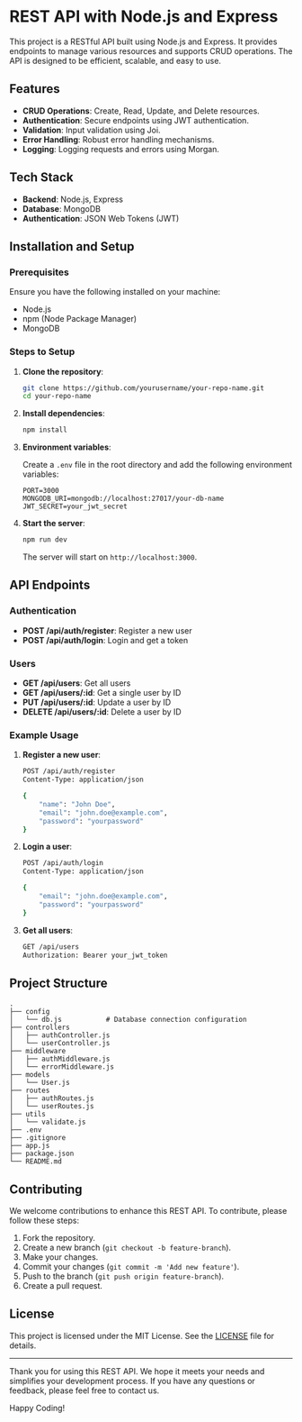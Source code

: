 # REST API with Node.js and Express

This project is a RESTful API built using Node.js and Express. It provides endpoints to manage various resources and supports CRUD operations. The API is designed to be efficient, scalable, and easy to use.

## Features

- **CRUD Operations**: Create, Read, Update, and Delete resources.
- **Authentication**: Secure endpoints using JWT authentication.
- **Validation**: Input validation using Joi.
- **Error Handling**: Robust error handling mechanisms.
- **Logging**: Logging requests and errors using Morgan.

## Tech Stack

- **Backend**: Node.js, Express
- **Database**: MongoDB
- **Authentication**: JSON Web Tokens (JWT)

## Installation and Setup

### Prerequisites

Ensure you have the following installed on your machine:

- Node.js
- npm (Node Package Manager)
- MongoDB

### Steps to Setup

1. **Clone the repository**:
    ```sh
    git clone https://github.com/yourusername/your-repo-name.git
    cd your-repo-name
    ```

2. **Install dependencies**:
    ```sh
    npm install
    ```

3. **Environment variables**:

    Create a `.env` file in the root directory and add the following environment variables:
    ```env
    PORT=3000
    MONGODB_URI=mongodb://localhost:27017/your-db-name
    JWT_SECRET=your_jwt_secret
    ```

4. **Start the server**:
    ```sh
    npm run dev
    ```

    The server will start on `http://localhost:3000`.

## API Endpoints

### Authentication

- **POST /api/auth/register**: Register a new user
- **POST /api/auth/login**: Login and get a token

### Users

- **GET /api/users**: Get all users
- **GET /api/users/:id**: Get a single user by ID
- **PUT /api/users/:id**: Update a user by ID
- **DELETE /api/users/:id**: Delete a user by ID

### Example Usage

1. **Register a new user**:
    ```sh
    POST /api/auth/register
    Content-Type: application/json

    {
        "name": "John Doe",
        "email": "john.doe@example.com",
        "password": "yourpassword"
    }
    ```

2. **Login a user**:
    ```sh
    POST /api/auth/login
    Content-Type: application/json

    {
        "email": "john.doe@example.com",
        "password": "yourpassword"
    }
    ```

3. **Get all users**:
    ```sh
    GET /api/users
    Authorization: Bearer your_jwt_token
    ```

## Project Structure

```
.
├── config
│   └── db.js           # Database connection configuration
├── controllers
│   ├── authController.js
│   └── userController.js
├── middleware
│   ├── authMiddleware.js
│   └── errorMiddleware.js
├── models
│   └── User.js
├── routes
│   ├── authRoutes.js
│   └── userRoutes.js
├── utils
│   └── validate.js
├── .env
├── .gitignore
├── app.js
├── package.json
└── README.md
```

## Contributing

We welcome contributions to enhance this REST API. To contribute, please follow these steps:

1. Fork the repository.
2. Create a new branch (`git checkout -b feature-branch`).
3. Make your changes.
4. Commit your changes (`git commit -m 'Add new feature'`).
5. Push to the branch (`git push origin feature-branch`).
6. Create a pull request.

## License

This project is licensed under the MIT License. See the [LICENSE](LICENSE) file for details.

---

Thank you for using this REST API. We hope it meets your needs and simplifies your development process. If you have any questions or feedback, please feel free to contact us.

Happy Coding!
